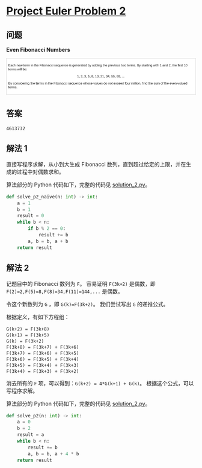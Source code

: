 # [Project Euler Problem 2](https://projecteuler.net/problem=2)

## 问题

**Even Fibonacci Numbers**

![题目截图](../images/problem_2.png)

## 答案

`4613732`

## 解法 1

直接写程序求解，从小到大生成 Fibonacci 数列，直到超过给定的上限，并在生成的过程中对偶数求和。

算法部分的 Python 代码如下，完整的代码见 [solution_2.py](../solutions/solution_2.py)。

```python
def solve_p2_naive(n: int) -> int:
    a = 1
    b = 1
    result = 0
    while b < n:
        if b % 2 == 0:
            result += b
        a, b = b, a + b
    return result
```

## 解法 2

记题目中的 Fibonacci 数列为 `F`。
容易证明 `F(3k+2)` 是偶数，即 `F(2)=2,F(5)=8,F(8)=34,F(11)=144,...` 是偶数。

令这个新数列为 `G` ，即 `G(k)=F(3k+2)`。
我们尝试写出 `G` 的递推公式。

根据定义，有如下方程组：

```
G(k+2) = F(3k+8)
G(k+1) = F(3k+5)
G(k) = F(3k+2)
F(3k+8) = F(3k+7) + F(3k+6)
F(3k+7) = F(3k+6) + F(3k+5)
F(3k+6) = F(3k+5) + F(3k+4)
F(3k+5) = F(3k+4) + F(3k+3)
F(3k+4) = F(3k+3) + F(3k+2)
```

消去所有的 `F` 项，可以得到：`G(k+2) = 4*G(k+1) + G(k)`。
根据这个公式，可以写程序求解。

算法部分的 Python 代码如下，完整的代码见 [solution_2.py](../solutions/solution_2.py)。

```python
def solve_p2(n: int) -> int:
    a = 0
    b = 2
    result = a
    while b < n:
        result += b
        a, b = b, a + 4 * b
    return result
```
